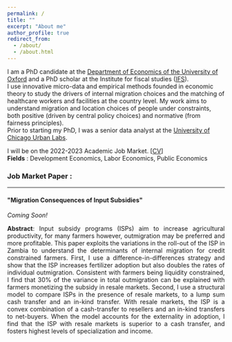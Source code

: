 ```yaml
---
permalink: /
title: ""
excerpt: "About me"
author_profile: true
redirect_from: 
  - /about/
  - /about.html
---
```





I am a PhD candidate at the [Department of Economics of the University of Oxford](https://www.economics.ox.ac.uk/) and a PhD scholar at the Institute for fiscal studies ([IFS](https://ifs.org.uk/)).  
I use innovative micro-data and empirical methods founded in economic theory to study the drivers of internal migration choices and the matching of healthcare workers and facilities at the country level. My work aims to understand migration and location choices of people under constraints, both positive (driven by central policy choices) and normative (from fairness principles).  
Prior to starting my PhD, I was a senior data analyst at the [University of Chicago Urban Labs](https://urbanlabs.uchicago.edu/).  
  
 I will be on the 2022-2023 Academic Job Market. [[CV](http://bzdiop.github.io/files/AboutMe/CV.pdf)]   
 **Fields** : Development Economics, Labor Economics, Public Economics  


### Job Market Paper : 
---

#### "Migration Consequences of Input Subsidies" 
_Coming Soon!_

<p style='text-align: justify;'>  <b> Abstract</b>:   Input subsidy programs (ISPs) aim to increase agricultural productivity, for many farmers however, outmigration may be preferred and more profitable. This paper exploits the variations in the roll-out of the ISP in Zambia to understand the determinants of internal migration for credit constrained farmers. First, I use a difference-in-differences strategy and show that the ISP increases fertilizer adoption but also doubles the rates of individual outmigration. Consistent with farmers being liquidity constrained, I find that 30% of the variance in total outmigration can be explained with farmers monetizing the subsidy in resale markets. Second, I use a structural model to compare ISPs in the presence of resale markets, to a lump sum cash transfer and an in-kind transfer. With resale markets, the ISP is a convex combination of a cash-transfer to resellers and an in-kind transfers to net-buyers. When the model accounts for the externality in adoption, I find that the ISP with resale markets is superior to a cash transfer, and fosters highest levels of specialization and income.
</p>
